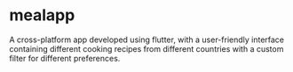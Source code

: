 # mealapp

A cross-platform app developed using flutter, with a user-friendly interface containing different cooking recipes from different countries with a custom filter for different preferences.
